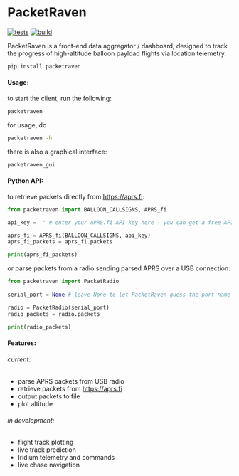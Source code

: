 # PacketRaven 

[![tests](https://github.com/UMDBPP/PacketRaven/workflows/tests/badge.svg)](https://github.com/UMDBPP/PacketRaven/actions?query=workflow%3Atests)
[![build](https://github.com/UMDBPP/PacketRaven/workflows/build/badge.svg)](https://github.com/UMDBPP/PacketRaven/actions?query=workflow%3Abuild)

PacketRaven is a front-end data aggregator / dashboard, designed to track the progress of high-altitude balloon payload flights via location telemetry.

```bash
pip install packetraven
```

#### Usage:
to start the client, run the following:
```bash
packetraven
```
for usage, do
```bash
packetraven -h
```

there is also a graphical interface:
```bash
packetraven_gui
```

#### Python API:
to retrieve packets directly from https://aprs.fi:
```python
from packetraven import BALLOON_CALLSIGNS, APRS_fi

api_key = '' # enter your APRS.fi API key here - you can get a free API key from https://aprs.fi/page/api

aprs_fi = APRS_fi(BALLOON_CALLSIGNS, api_key)
aprs_fi_packets = aprs_fi.packets

print(aprs_fi_packets)
```
or parse packets from a radio sending parsed APRS over a USB connection:
```python
from packetraven import PacketRadio
 
serial_port = None # leave None to let PacketRaven guess the port name  

radio = PacketRadio(serial_port)
radio_packets = radio.packets

print(radio_packets)
```

#### Features:
###### current:
- parse APRS packets from USB radio
- retrieve packets from https://aprs.fi
- output packets to file
- plot altitude

###### in development:
- flight track plotting
- live track prediction
- Iridium telemetry and commands
- live chase navigation
